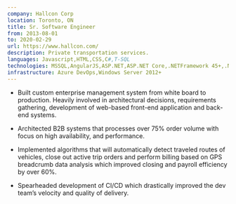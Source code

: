 ```yaml
---
company: Hallcon Corp
location: Toronto, ON
title: Sr. Software Engineer
from: 2013-08-01
to: 2020-02-29
url: https://www.hallcon.com/
description: Private transportation services.
languages: Javascript,HTML,CSS,C#,T-SQL
technologies: MSSQL,AngularJS,ASP.NET,ASP.NET Core,.NETFramework 45+,.NET Core 3+,Redis,Kafka,RabbitMQ,Tibco Scribe
infrastructure: Azure DevOps,Windows Server 2012+
---
```


- Built custom enterprise management system from white board to production. Heavily involved in architectural
  decisions, requirements gathering, development of web-based front-end application and back-end systems.

- Architected B2B systems that processes over 75% order volume with focus on high availability, and performance.

- Implemented algorithms that will automatically detect traveled routes of vehicles, close out active trip orders and
  perform billing based on GPS breadcrumb data analysis which improved closing and payroll efficiency by over 60%.

- Spearheaded development of CI/CD which drastically improved the dev team’s velocity and quality of delivery.
